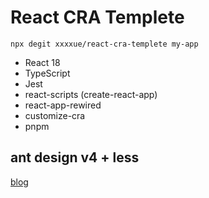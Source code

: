 # React CRA Templete

```
npx degit xxxxue/react-cra-templete my-app
```

- React 18
- TypeScript
- Jest
- react-scripts (create-react-app)
- react-app-rewired
- customize-cra 
- pnpm


## ant design v4 + less

[blog](https://blog.csdn.net/qq_37214567/article/details/123477347)
